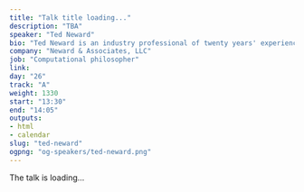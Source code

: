 ```yaml
---
title: "Talk title loading..."
description: "TBA"
speaker: "Ted Neward"
bio: "Ted Neward is an industry professional of twenty years' experience. He speaks at conferences all over the world and writes regularly for a variety of publications across the Java, .NET, and other ecosystems. He currently resides in the Pacific Northwest with his wife, two sons, dog, four cats, eight laptops, seven tablets, nine phones, and a rather large utility bill."
company: "Neward & Associates, LLC"
job: "Computational philosopher"
link:
day: "26"
track: "A"
weight: 1330
start: "13:30"
end: "14:05"
outputs:
- html
- calendar
slug: "ted-neward"
ogpng: "og-speakers/ted-neward.png"
---
```


The talk is loading...